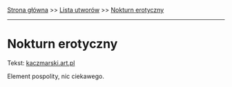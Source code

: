 [Strona główna](../index.md) >> [Lista utworów](../list.md) >> [Nokturn erotyczny](355.md)

---

# Nokturn erotyczny

Tekst: [kaczmarski.art.pl](https://www.kaczmarski.art.pl/tworczosc/wiersze/nokturn-erotyczny/)

Element pospolity, nic ciekawego.